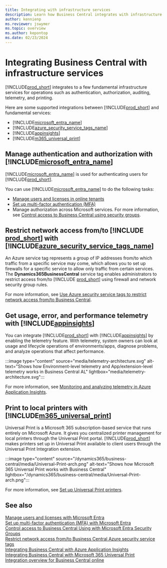```yaml
---
title: Integrating with infrastructure services
description: Learn how Business Central integrates with infrastructure services.
author: kennienp
ms.reviewer: jswymer
ms.topic: overview
ms.author: kepontop
ms.date: 02/23/2024
---
```


# Integrating Business Central with infrastructure services

[!INCLUDE[prod_short](../includes/prod_short.md)] integrates to a few fundamental infrastructure services for operations such as authentication, authorization, auditing, telemetry, and printing.

Here are some supported integrations between [!INCLUDE[prod_short](../includes/prod_short.md)] and fundamental services:

- [!INCLUDE[microsoft_entra_name](includes/m365-entra-name.md)]
- [!INCLUDE[azure_security_service_tags_name](includes/azure-security-service-tags-name.md)]
- [!INCLUDE[appinsights](../includes/azure-appinsights-name.md)]
- [!INCLUDE[m365_universal_print](../includes/universal-print-name.md)]

## Manage authentication and authorization with [!INCLUDE[microsoft_entra_name](includes/m365-entra-name.md)]

[!INCLUDE[microsoft_entra_name](includes/m365-entra-name.md)] is used for authenticating users for [!INCLUDE[prod_short](../includes/prod_short.md)].

You can use [!INCLUDE[microsoft_entra_name](includes/m365-entra-name.md)] to do the following tasks:

- [Manage users and licenses in online tenants](/dynamics365/business-central/ui-how-users-permissions#manage-users-and-licenses-in-online-tenants) 
- [Set up multi-factor authentication (MFA)](../security/multifactor-authentication.md)  
- Manage authorization across Microsoft services. For more information, see [Control access to Business Central using security groups](/dynamics365/business-central/ui-security-groups).

## Restrict network access from/to [!INCLUDE [prod_short](includes/prod_short.md)] with [!INCLUDE[azure_security_service_tags_name](includes/azure-security-service-tags-name.md)]

An Azure service tag represents a group of IP addresses from/to which traffic from a specific service may come, which allows you to set up firewalls for a specific service to allow only traffic from certain services. The **Dynamics365BusinessCentral** service tag enables administrators to restrict access from/to [!INCLUDE [prod_short](includes/prod_short.md)] using firewall and network security group rules.

For more information, see [Use Azure security service tags to restrict network access from/to Business Central](../security/security-service-tags.md).


## Get usage, error, and performance telemetry with [!INCLUDE[appinsights](../includes/azure-appinsights-name.md)]

You can integrate [!INCLUDE[prod_short](includes/prod_short.md)] with [!INCLUDE[appinsights](../includes/azure-appinsights-name.md)] by enabling the telemetry feature. With telemetry, system owners can look at usage and lifecycle operations of environments/apps, diagnose problems, and analyze operations that affect performance.

:::image type="content" source="media/telemetry-architecture.svg" alt-text="Shows how Environment-level telemetry and App/extension-level telemetry works in Business Central AL" lightbox="media/telemetry-architecture.svg":::

For more information, see [Monitoring and analyzing telemetry in Azure Application Insights](../administration/telemetry-overview.md).


## Print to local printers with [!INCLUDE[m365_universal_print](../includes/universal-print-name.md)]

Universal Print is a Microsoft 365 subscription-based service that runs entirely on Microsoft Azure. It gives you centralized printer management for local printers through the Universal Print portal. [!INCLUDE[prod_short](../includes/prod_short.md)] makes printers set up in Universal Print available to client users through the Universal Print Integration extension.

:::image type="content" source="/dynamics365/business-central/media/Universal-Print-arch.png" alt-text="Shows how Microsoft 365 Universal Print works with Business Central" lightbox="/dynamics365/business-central/media/Universal-Print-arch.png":::

For more information, see [Set up Universal Print printers](/dynamics365/business-central/admin-printer-setup-universal-print).

<!-- Purview goes here when live in docs -->

## See also

[Manage users and licenses with Microsoft Entra](/dynamics365/business-central/ui-how-users-permissions#manage-users-and-licenses-in-online-tenants)  
[Set up multi-factor authentication (MFA) with Microsoft Entra](../security/multifactor-authentication.md)  
[Control access to Business Central Using with Microsoft Entra Security Groups](/dynamics365/business-central/ui-security-groups)  
[Restrict network access from/to Business Central Azure security service tags](../security/security-service-tags.md)  
[Integrating Business Central with Azure Application Insights](../administration/telemetry-overview.md)   
[Integrating Business Central with Microsoft 365 Universal Print](/dynamics365/business-central/admin-printer-setup-universal-print)  
[Integration overview for Business Central online](integration-overview.md)  